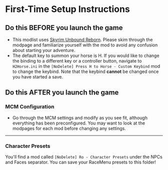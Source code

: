 # First-Time Setup Instructions

## Do this BEFORE you launch the game

- This modlist uses [Skyrim Unbound Reborn](https://www.nexusmods.com/skyrimspecialedition/mods/27962). Please skim through the modpage and familiarize yourself with the mod to avoid any confusion about starting your adventure.
- The default key to summon your horse is H. If you would like to change the binding to a different key or a controller button, navigate to `H2Horse.ini` in the `[NoDelete] Press H to Horse - Custom Keybind` mod to change the keybind. Note that the keybind **cannot** be changed once you have started a save.

## Do this AFTER you launch the game

### MCM Configuration

- Go through the MCM settings and modify as you see fit, although everything has been preconfigured. You may want to look at the modpages for each mod before changing any settings.

---

### Character Presets

You'll find a mod called `[NoDelete] Ro - Character Presets` under the NPCs and Faces separator. You can save your RaceMenu presets to this folder!
